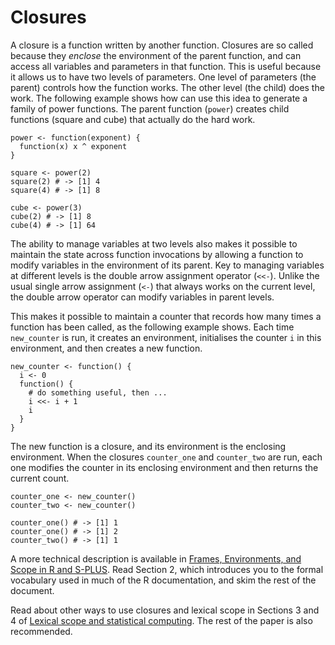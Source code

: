 # Closures 

A closure is a function written by another function. Closures are so called because they _enclose_ the environment of the parent function, and can access all variables and parameters in that function. This is useful because it allows us to have two levels of parameters. One level of parameters (the parent) controls how the function works. The other level (the child) does the work. The following example shows how can use this idea to generate a family of power functions. The parent function (`power`) creates child functions (square and cube) that actually do the hard work.

    power <- function(exponent) {
      function(x) x ^ exponent
    }

    square <- power(2)
    square(2) # -> [1] 4
    square(4) # -> [1] 8

    cube <- power(3)
    cube(2) # -> [1] 8
    cube(4) # -> [1] 64

The ability to manage variables at two levels also makes it possible to maintain the state across function invocations by allowing a function to modify variables in the environment of its parent. Key to managing variables at different levels is the double arrow assignment operator (`<<-`). Unlike the usual single arrow assignment (`<-`) that always works on the current level, the double arrow operator can modify variables in parent levels.

This makes it possible to maintain a counter that records how many times a function has been called, as the following example shows. Each time `new_counter` is run, it creates an environment, initialises the counter `i` in this environment, and then creates a new function.

    new_counter <- function() {
      i <- 0
      function() {
        # do something useful, then ...
        i <<- i + 1
        i
      }
    }

The new function is a closure, and its environment is the enclosing environment. When the closures `counter_one` and `counter_two` are run, each one modifies the counter in its enclosing environment and then returns the current count.  

    counter_one <- new_counter()
    counter_two <- new_counter()

    counter_one() # -> [1] 1
    counter_one() # -> [1] 2
    counter_two() # -> [1] 1

A more technical description is available in [Frames, Environments, and Scope in R and S-PLUS](http://cran.r-project.org/doc/contrib/Fox-Companion/appendix-scope.pdf). Read Section 2, which introduces you to the formal vocabulary used in much of the R documentation, and skim the rest of the document.

Read about other ways to use closures and lexical scope in Sections 3 and 4 of [Lexical scope and statistical computing](http://www.stat.auckland.ac.nz/~ihaka/downloads/lexical.pdf). The rest of the paper is also recommended.